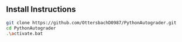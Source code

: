 ## Install Instructions

```bash
git clone https://github.com/OttersbachD0987/PythonAutograder.git
cd PythonAutograder
.\activate.bat
```
